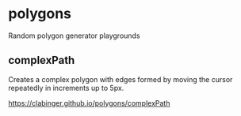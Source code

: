 # polygons
Random polygon generator playgrounds

## complexPath

Creates a complex polygon with edges formed by moving the cursor repeatedly in increments up to 5px.

https://clabinger.github.io/polygons/complexPath